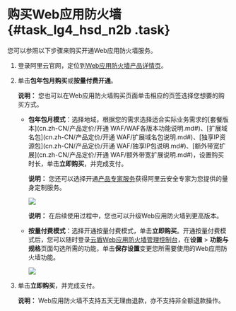 # 购买Web应用防火墙 {#task_lg4_hsd_n2b .task}

您可以参照以下步骤来购买开通Web应用防火墙服务。

1.  登录阿里云官网，定位到[Web应用防火墙产品详情页](http://www.aliyun.com/product/waf)。 
2.  单击**包年包月购买**或**按量付费开通**。 

    **说明：** 您也可以在Web应用防火墙购买页面单击相应的页签选择您想要的购买方式。

    -   **包年包月模式**：选择地域，根据您的需求选择适合实际业务需求的[套餐版本](cn.zh-CN/产品定价/开通 WAF/WAF各版本功能说明.md#)、[扩展域名包](cn.zh-CN/产品定价/开通 WAF/扩展域名包说明.md#)、[独享IP资源包](cn.zh-CN/产品定价/开通 WAF/独享IP包说明.md#)、[额外带宽扩展](cn.zh-CN/产品定价/开通 WAF/额外带宽扩展说明.md#)，设置购买时长，单击**立即购买**，并完成支付。

        **说明：** 您还可以选择开通[产品专家服务](https://help.aliyun.com/document_detail/66961.html)获得阿里云安全专家为您提供的量身定制服务。

        ![](http://static-aliyun-doc.oss-cn-hangzhou.aliyuncs.com/assets/img/15539/15408039127280_zh-CN.png)

        **说明：** 在后续使用过程中，您也可以升级Web应用防火墙到更高版本。

    -   **按量付费模式**：选择开通按量付费模式，单击**立即购买**。开通按量付费模式后，您可以随时登录[云盾Web应用防火墙管理控制台](https://yundun.console.aliyun.com/?p=waf#/waf/cn/config)，在**设置** \> **功能与规格**页面勾选所需的功能，单击**保存设置**变更您所需要使用的Web应用防火墙功能。

        ![](http://static-aliyun-doc.oss-cn-hangzhou.aliyuncs.com/assets/img/15539/15408039127281_zh-CN.png)

3.  单击**立即购买**，并完成支付。 

    **说明：** Web应用防火墙不支持五天无理由退款，亦不支持非全额退款操作。


